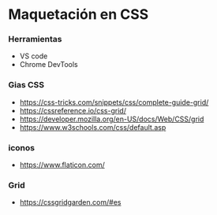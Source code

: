 # Maquetación en CSS

### Herramientas
* VS code
* Chrome DevTools
### Gias CSS
* https://css-tricks.com/snippets/css/complete-guide-grid/
* https://cssreference.io/css-grid/
* https://developer.mozilla.org/en-US/docs/Web/CSS/grid
* https://www.w3schools.com/css/default.asp

### iconos 
* https://www.flaticon.com/

### Grid
* https://cssgridgarden.com/#es

